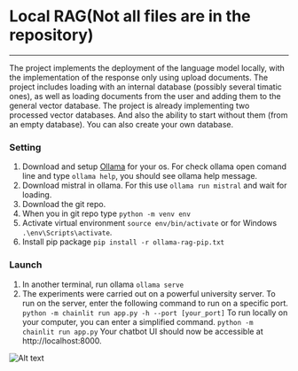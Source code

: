 # Local RAG(Not all files are in the repository)
---

The project implements the deployment of the language model locally, with the implementation of the response only using upload documents. The project includes loading with an internal database (possibly several timatic ones), as well as loading documents from the user and adding them to the general vector database. The project is already implementing two processed vector databases. And also the ability to start without them (from an empty database). You can also create your own database.


### Setting
1. Download and setup [Ollama](https://ollama.ai/download) for your os. For check ollama open comand line and type `ollama help`, you should see ollama help message.
2. Download mistral in ollama. For this use `ollama run mistral` and wait for loading.
3. Download the git repo.
4. When you in git repo type `python -m venv env`
5. Activate virtual environment `source env/bin/activate` or for Windows
`.\env\Scripts\activate`.
6. Install pip package `pip install -r ollama-rag-pip.txt`

### Launch
1. In another terminal, run ollama `ollama serve`
2. The experiments were carried out on a powerful university server. To run on the server, enter the following command to run on a specific port. `python -m chainlit run app.py -h --port [your_port]`
To run locally on your computer, you can enter a simplified command.
`python -m chainlit run app.py`
Your chatbot UI should now be accessible at http://localhost:8000.


![Alt text](https://github.com/sidjik/local-rag-ollama/blob/main/imgs/MLDoc.JPG)



